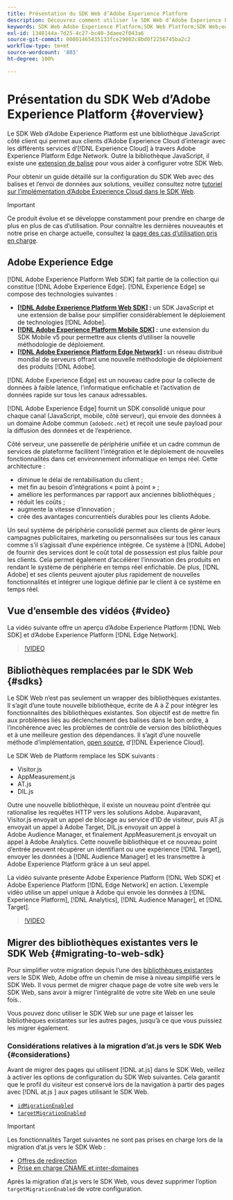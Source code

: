 ```yaml
---
title: Présentation du SDK Web d’Adobe Experience Platform
description: Découvrez comment utiliser le SDK Web d’Adobe Experience Platform pour intégrer les fonctionnalités de Platform à votre Site Web.
keywords: SDK Web Adobe Experience Platform;SDK Web Platform;SDK Web;edge;Visitor.js;AppMeasurement.js;AT.js;DIL.js;sdk web;SDK;SDK web;Launch;launch
exl-id: 1348144a-7d25-4c27-bc40-3daee2f043a6
source-git-commit: 00801465435133fce29002c8bd0f2256745ba2c2
workflow-type: tm+mt
source-wordcount: '803'
ht-degree: 100%

---
```


# Présentation du SDK Web d’Adobe Experience Platform {#overview}

Le SDK Web d’Adobe Experience Platform est une bibliothèque JavaScript côté client qui permet aux clients d’Adobe Experience Cloud d’interagir avec les différents services d’[!DNL Experience Cloud] à travers Adobe Experience Platform Edge Network. Outre la bibliothèque JavaScript, il existe une [extension de balise](./extension/web-sdk-extension-configuration.md) pour vous aider à configurer votre SDK Web.

Pour obtenir un guide détaillé sur la configuration du SDK Web avec des balises et l’envoi de données aux solutions, veuillez consultez notre [tutoriel sur l’implémentation d’Adobe Experience Cloud dans le SDK Web](https://experienceleague.adobe.com/docs/platform-learn/implement-web-sdk/overview.html?lang=fr).

>[!IMPORTANT]
>
>Ce produit évolue et se développe constamment pour prendre en charge de plus en plus de cas d’utilisation. Pour connaître les dernières nouveautés et notre prise en charge actuelle, consultez la [page des cas d’utilisation pris en charge](https://github.com/orgs/adobe/projects/18/views/1).

## Adobe Experience Edge

[!DNL Adobe Experience Platform Web SDK] fait partie de la collection qui constitue [!DNL Adobe Experience Edge]. [!DNL Experience Edge] se compose des technologies suivantes :

* **[[!DNL Adobe Experience Platform Web SDK]](#overview) :** un SDK JavaScript et une extension de balise pour simplifier considérablement le déploiement de technologies [!DNL Adobe].
* **[[!DNL Adobe Experience Platform Mobile SDK]](https://aep-sdks.gitbook.io/docs/getting-started/overview) :** une extension du SDK Mobile v5 pour permettre aux clients d’utiliser la nouvelle méthodologie de déploiement.
* **[[!DNL Adobe Experience Platform Edge Network]](../server-api/overview.md) :** un réseau distribué mondial de serveurs offrant une nouvelle méthodologie de déploiement des produits [!DNL Adobe].

[!DNL Adobe Experience Edge] est un nouveau cadre pour la collecte de données à faible latence, l’informatique enfichable et l’activation de données rapide sur tous les canaux adressables.

[!DNL Adobe Experience Edge] fournit un SDK consolidé unique pour chaque canal (JavaScript, mobile, côté serveur), qui envoie des données à un domaine Adobe commun (`adobedc.net`) et reçoit une seule payload pour la diffusion des données et de l’expérience.

Côté serveur, une passerelle de périphérie unifiée et un cadre commun de services de plateforme facilitent l’intégration et le déploiement de nouvelles fonctionnalités dans cet environnement informatique en temps réel.  Cette architecture :

* diminue le délai de rentabilisation du client ;
* met fin au besoin d’intégrations « point à point » ;
* améliore les performances par rapport aux anciennes bibliothèques ;
* réduit les coûts ;
* augmente la vitesse d’innovation ;
* crée des avantages concurrentiels durables pour les clients Adobe.

Un seul système de périphérie consolidé permet aux clients de gérer leurs campagnes publicitaires, marketing ou personnalisées sur tous les canaux comme s’il s’agissait d’une expérience intégrée. Ce système à [!DNL Adobe] de fournir des services dont le coût total de possession est plus faible pour les clients.  Cela permet également d’accélérer l’innovation des produits en rendant le système de périphérie en temps réel enfichable. De plus, [!DNL Adobe] et ses clients peuvent ajouter plus rapidement de nouvelles fonctionnalités et intégrer une logique définie par le client à ce système en temps réel.

## Vue d’ensemble des vidéos {#video}

La vidéo suivante offre un aperçu d’Adobe Experience Platform [!DNL Web SDK] et d’Adobe Experience Platform [!DNL Edge Network].

>[!VIDEO](https://video.tv.adobe.com/v/34141?quality=12&learn=on)

## Bibliothèques remplacées par le SDK Web {#sdks}

Le SDK Web n’est pas seulement un wrapper des bibliothèques existantes. Il s’agit d’une toute nouvelle bibliothèque, écrite de A à Z pour intégrer les fonctionnalités des bibliothèques existantes. Son objectif est de mettre fin aux problèmes liés au déclenchement des balises dans le bon ordre, à l’incohérence avec les problèmes de contrôle de version des bibliothèques et à une meilleure gestion des dépendances. Il s’agit d’une nouvelle méthode d’implémentation, [open source](https://github.com/adobe/alloy), d’[!DNL Experience Cloud].

Le SDK Web de Platform remplace les SDK suivants :

* Visitor.js
* AppMeasurement.js
* AT.js
* DIL.js

Outre une nouvelle bibliothèque, il existe un nouveau point d’entrée qui rationalise les requêtes HTTP vers les solutions Adobe. Auparavant, Visitor.js envoyait un appel de blocage au service d’ID de visiteur, puis AT.js envoyait un appel à Adobe Target, DIL.js envoyait un appel à Adobe Audience Manager, et finalement AppMeasurement.js envoyait un appel à Adobe Analytics. Cette nouvelle bibliothèque et ce nouveau point d’entrée peuvent récupérer un identifiant ou une expérience [!DNL Target], envoyer les données à [!DNL Audience Manager] et les transmettre à Adobe Experience Platform grâce à un seul appel.

La vidéo suivante présente Adobe Experience Platform [!DNL Web SDK] et Adobe Experience Platform [!DNL Edge Network] en action. L’exemple vidéo utilise un appel unique à Adobe qui envoie les données à [!DNL Experience Platform], [!DNL Analytics], [!DNL Audience Manager], et [!DNL Target].

>[!VIDEO](https://video.tv.adobe.com/v/34148)

## Migrer des bibliothèques existantes vers le SDK Web {#migrating-to-web-sdk}

Pour simplifier votre migration depuis l’une des [bibliothèques existantes](#sdks) vers le SDK Web, Adobe offre un chemin de mise à niveau simplifié vers le SDK Web. Il vous permet de migrer chaque page de votre site web vers le SDK Web, sans avoir à migrer l’intégralité de votre site Web en une seule fois..

Vous pouvez donc utiliser le SDK Web sur une page et laisser les bibliothèques existantes sur les autres pages, jusqu’à ce que vous puissiez les migrer également.

### Considérations relatives à la migration d’at.js vers le SDK Web {#considerations}

Avant de migrer des pages qui utilisent [!DNL at.js] dans le SDK Web, veillez à activer les options de configuration du SDK Web suivantes. Cela garantit que le profil du visiteur est conservé lors de la navigation à partir des pages avec [!DNL at.js ] aux pages utilisant le SDK Web.

* [`idMigrationEnabled`](fundamentals/configuring-the-sdk.md#id-migration-enabled)
* [`targetMigrationEnabled`](fundamentals/configuring-the-sdk.md#targetMigrationEnabled)


>[!IMPORTANT]
>
>Les fonctionnalités Target suivantes ne sont pas prises en charge lors de la migration d’at.js vers le SDK Web :
> * [Offres de redirection](https://experienceleague.adobe.com/docs/target/using/experiences/offers/offer-redirect.html?lang=fr)
> * [Prise en charge CNAME et inter-domaines](https://developer.adobe.com/target/implement/client-side/atjs/atjs-cookies/?lang=fr)


Après la migration d’at.js vers le SDK Web, vous devez supprimer l’option `targetMigrationEnabled` de votre configuration.



